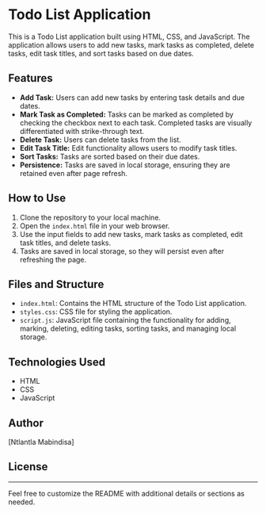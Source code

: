 # Todo List Application

This is a Todo List application built using HTML, CSS, and JavaScript. The application allows users to add new tasks, mark tasks as completed, delete tasks, edit task titles, and sort tasks based on due dates.

## Features

- **Add Task:** Users can add new tasks by entering task details and due dates.
- **Mark Task as Completed:** Tasks can be marked as completed by checking the checkbox next to each task. Completed tasks are visually differentiated with strike-through text.
- **Delete Task:** Users can delete tasks from the list.
- **Edit Task Title:** Edit functionality allows users to modify task titles.
- **Sort Tasks:** Tasks are sorted based on their due dates.
- **Persistence:** Tasks are saved in local storage, ensuring they are retained even after page refresh.

## How to Use

1. Clone the repository to your local machine.
2. Open the `index.html` file in your web browser.
3. Use the input fields to add new tasks, mark tasks as completed, edit task titles, and delete tasks.
4. Tasks are saved in local storage, so they will persist even after refreshing the page.

## Files and Structure

- `index.html`: Contains the HTML structure of the Todo List application.
- `styles.css`: CSS file for styling the application.
- `script.js`: JavaScript file containing the functionality for adding, marking, deleting, editing tasks, sorting tasks, and managing local storage.

## Technologies Used

- HTML
- CSS
- JavaScript

## Author

[Ntlantla Mabindisa]

## License


---

Feel free to customize the README with additional details or sections as needed.
